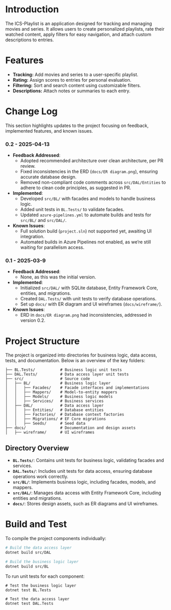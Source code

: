 # Introduction
The ICS-Playlist is an application designed for tracking and managing movies and series. It allows users to create personalized playlists, rate their watched content, apply filters for easy navigation, and attach custom descriptions to entries.

# Features
- **Tracking:** Add movies and series to a user-specific playlist.
- **Rating:** Assign scores to entries for personal evaluation.
- **Filtering:** Sort and search content using customizable filters.
- **Descriptions:** Attach notes or summaries to each entry.

# Change Log
This section highlights updates to the project focusing on feedback, implemented features, and known issues.

### 0.2 - 2025-04-13
- **Feedback Addressed**:
  - Adopted recommended architecture over clean architecture, per PR review.
  - Fixed inconsistencies in the ERD (`docs/ER diagram.png`), ensuring accurate database design.
  - Removed non-compliant code comments across `src/DAL/Entities` to adhere to clean code principles, as suggested in PR.
- **Implemented**:
  - Developed `src/BL/` with facades and models to handle business logic.
  - Added unit tests in `BL.Tests/` to validate facades.
  - Updated `azure-pipelines.yml` to automate builds and tests for `src/BL/` and `src/DAL/`.
- **Known Issues**:
  - Full solution build (`project.sln`) not supported yet, awaiting UI integration.
  - Automated builds in Azure Pipelines not enabled, as we’re still waiting for parallelism access.

### 0.1 - 2025-03-9
- **Feedback Addressed**:
  - None, as this was the initial version.
- **Implemented**:
  - Initialized `src/DAL/` with SQLite database, Entity Framework Core, entities, and migrations.
  - Created `DAL.Tests/` with unit tests to verify database operations.
  - Set up `docs/` with ER diagram and UI wireframes (`docs/wireframe/`).
- **Known Issues**:
  - ERD in `docs/ER diagram.png` had inconsistencies, addressed in version 0.2.

# Project Structure
The project is organized into directories for business logic, data access, tests, and documentation. Below is an overview of the key folders:
```
├── BL.Tests/           # Business logic unit tests
├── DAL.Tests/          # Data access layer unit tests
├── src/                # Source code
│   ├── BL/             # Business logic layer
│   │   ├── Facades/    # Facade interfaces and implementations
│   │   ├── Mappers/    # Model-to-entity mappers
│   │   ├── Models/     # Business logic models
│   │   ├── Services/   # Business services
│   ├── DAL/            # Data access layer
│   │   ├── Entities/   # Database entities
│   │   ├── Factories/  # Database context factories
│   │   ├── Migrations/ # EF Core migrations
│   │   ├── Seeds/      # Seed data
├── docs/               # Documentation and design assets
│   ├── wireframe/      # UI wireframes
```
## Directory Overview
- **`BL.Tests/`**: Contains unit tests for business logic, validating facades and services.
- **`DAL.Tests/`**: Includes unit tests for data access, ensuring database operations work correctly.
- **`src/BL/`**: Implements business logic, including facades, models, and mappers.
- **`src/DAL/`**: Manages data access with Entity Framework Core, including entities and migrations.
- **`docs/`**: Stores design assets, such as ER diagrams and UI wireframes.

# Build and Test
To compile the project components individually:

```bash
# Build the data access layer
dotnet build src/DAL

# Build the business logic layer
dotnet build src/BL
```
To run unit tests for each component:
```shell
# Test the business logic layer
dotnet test BL.Tests

# Test the data access layer
dotnet test DAL.Tests
```
